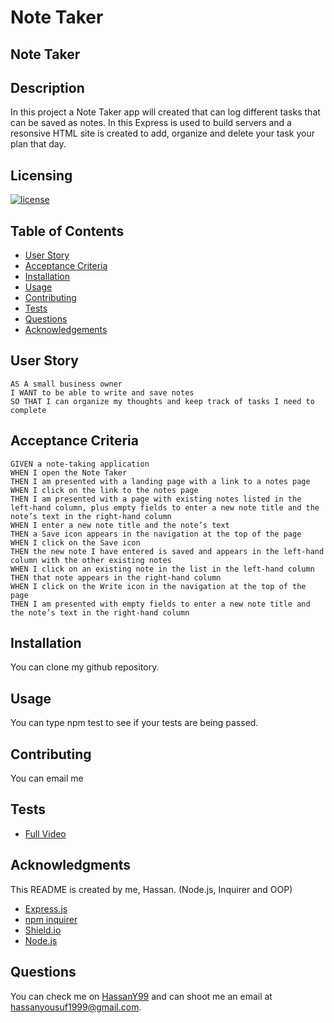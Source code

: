 # Note Taker

## Note Taker

  ## Description

  In this project a Note Taker app will created that can log different tasks that can be saved as notes. In this Express is used to build servers and a resonsive HTML site is created to add, organize and delete your task your plan that day.

  ## Licensing

  [![license](https://img.shields.io/badge/license-MIT-blue)](https://shields.io)

  ## Table of Contents
  - [User Story](#user-story)
  - [Acceptance Criteria](#acceptance-criteria)
  - [Installation](#installation)
  - [Usage](#usage)
  - [Contributing](#contributing)
  - [Tests](#tests)
  - [Questions](#questions)
  - [Acknowledgements](#acknowledgements)

  ## User Story

```
AS A small business owner
I WANT to be able to write and save notes
SO THAT I can organize my thoughts and keep track of tasks I need to complete
```

## Acceptance Criteria

```
GIVEN a note-taking application
WHEN I open the Note Taker
THEN I am presented with a landing page with a link to a notes page
WHEN I click on the link to the notes page
THEN I am presented with a page with existing notes listed in the left-hand column, plus empty fields to enter a new note title and the note’s text in the right-hand column
WHEN I enter a new note title and the note’s text
THEN a Save icon appears in the navigation at the top of the page
WHEN I click on the Save icon
THEN the new note I have entered is saved and appears in the left-hand column with the other existing notes
WHEN I click on an existing note in the list in the left-hand column
THEN that note appears in the right-hand column
WHEN I click on the Write icon in the navigation at the top of the page
THEN I am presented with empty fields to enter a new note title and the note’s text in the right-hand column
```

  ## Installation

  You can clone my github repository.

  ## Usage

  You can type npm test to see if your tests are being passed.

  ## Contributing

  You can email me

  ## Tests

  - [Full Video](https://drive.google.com/file/d/14lGe4Bt0tXNeH_j-vkobM_iw-74Lvh_U/view)
  

  ## Acknowledgments

  This README is created by me, Hassan. (Node.js, Inquirer and OOP)
  - [Express.js](https://expressjs.com/en/5x/api.html#express)
  - [npm inquirer](https://www.npmjs.com/package/inquirer)
  - [Shield.io](https://shields.io/category/license)
  - [Node.js](https://nodejs.org/dist/latest-v16.x/docs/api/)
  

  ## Questions

  You can check me on [HassanY99](https://github.com/HassanY99) and can shoot me an email at hassanyousuf1999@gmail.com.
